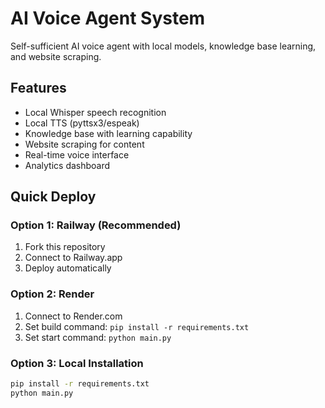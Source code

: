 # AI Voice Agent System

Self-sufficient AI voice agent with local models, knowledge base learning, and website scraping.

## Features
- Local Whisper speech recognition
- Local TTS (pyttsx3/espeak)
- Knowledge base with learning capability
- Website scraping for content
- Real-time voice interface
- Analytics dashboard

## Quick Deploy

### Option 1: Railway (Recommended)
1. Fork this repository
2. Connect to Railway.app
3. Deploy automatically

### Option 2: Render
1. Connect to Render.com
2. Set build command: `pip install -r requirements.txt`
3. Set start command: `python main.py`

### Option 3: Local Installation
```bash
pip install -r requirements.txt
python main.py
